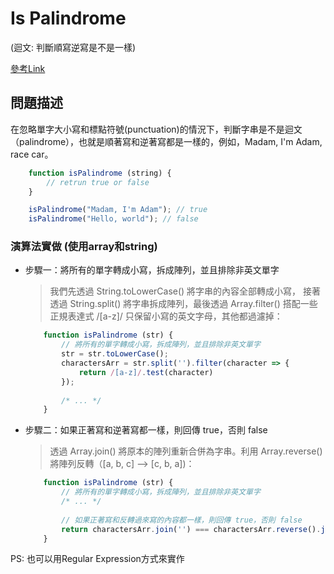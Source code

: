 # Is Palindrome
(迴文: 判斷順寫逆寫是不是一樣)

[參考Link](https://pjchender.blogspot.tw/2017/09/is-palindrome.html)

## 問題描述
在忽略單字大小寫和標點符號(punctuation)的情況下，判斷字串是不是迴文（palindrome），也就是順著寫和逆著寫都是一樣的，例如，Madam, I'm Adam, race car。

```javascript 
    function isPalindrome (string) {
        // retrun true or false
    }

    isPalindrome("Madam, I'm Adam"); // true
    isPalindrome("Hello, world"); // false 
```

### 演算法實做 (使用array和string)
* 步驟一：將所有的單字轉成小寫，拆成陣列，並且排除非英文單字
  > 我們先透過 String.toLowerCase() 將字串的內容全部轉成小寫，
    接著透過 String.split() 將字串拆成陣列，最後透過 Array.filter() 
    搭配一些正規表達式 /[a-z]/ 只保留小寫的英文字母，其他都過濾掉：

    ```javascript
        function isPalindrome (str) {
            // 將所有的單字轉成小寫，拆成陣列，並且排除非英文單字
            str = str.toLowerCase();
            charactersArr = str.split('').filter(character => {
                return /[a-z]/.test(character)
            });
        
            /* ... */
        }
    ```

* 步驟二：如果正著寫和逆著寫都一樣，則回傳 true，否則 false
  > 透過 Array.join() 將原本的陣列重新合併為字串。利用 Array.reverse() 將陣列反轉（[a, b, c] --> [c, b, a])：

    ```javascript
        function isPalindrome (str) {
            // 將所有的單字轉成小寫，拆成陣列，並且排除非英文單字
            /* ... */
        
            // 如果正著寫和反轉過來寫的內容都一樣，則回傳 true，否則 false
            return charactersArr.join('') === charactersArr.reverse().join('');
        }
    ```
PS: 也可以用Regular Expression方式來實作
